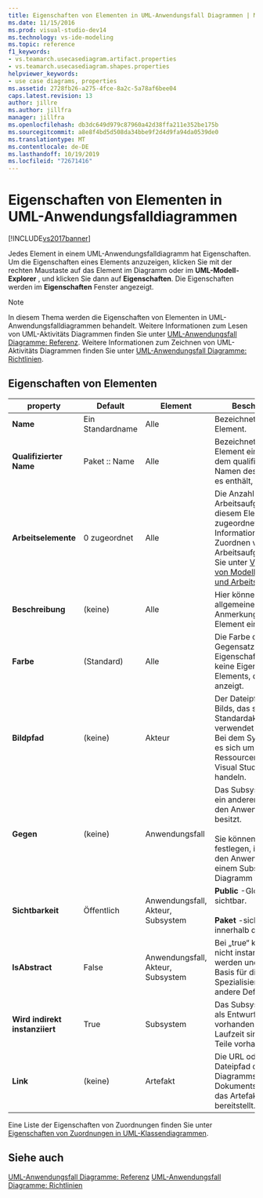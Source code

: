 ```yaml
---
title: Eigenschaften von Elementen in UML-Anwendungsfall Diagrammen | Microsoft-Dokumentation
ms.date: 11/15/2016
ms.prod: visual-studio-dev14
ms.technology: vs-ide-modeling
ms.topic: reference
f1_keywords:
- vs.teamarch.usecasediagram.artifact.properties
- vs.teamarch.usecasediagram.shapes.properties
helpviewer_keywords:
- use case diagrams, properties
ms.assetid: 2728fb26-a275-4fce-8a2c-5a78af6bee04
caps.latest.revision: 13
author: jillre
ms.author: jillfra
manager: jillfra
ms.openlocfilehash: db3dc649d979c87960a42d38ffa211e352be175b
ms.sourcegitcommit: a8e8f4bd5d508da34bbe9f2d4d9fa94da0539de0
ms.translationtype: MT
ms.contentlocale: de-DE
ms.lasthandoff: 10/19/2019
ms.locfileid: "72671416"
---
```

# <a name="properties-of-elements-on-uml-use-case-diagrams"></a>Eigenschaften von Elementen in UML-Anwendungsfalldiagrammen
[!INCLUDE[vs2017banner](../includes/vs2017banner.md)]

Jedes Element in einem UML-Anwendungsfalldiagramm hat Eigenschaften. Um die Eigenschaften eines Elements anzuzeigen, klicken Sie mit der rechten Maustaste auf das Element im Diagramm oder im **UML-Modell-Explorer** , und klicken Sie dann auf **Eigenschaften**. Die Eigenschaften werden im **Eigenschaften** Fenster angezeigt.

> [!NOTE]
> In diesem Thema werden die Eigenschaften von Elementen in UML-Anwendungsfalldiagrammen behandelt. Weitere Informationen zum Lesen von UML-Aktivitäts Diagrammen finden Sie unter [UML-Anwendungsfall Diagramme: Referenz](../modeling/uml-use-case-diagrams-reference.md). Weitere Informationen zum Zeichnen von UML-Aktivitäts Diagrammen finden Sie unter [UML-Anwendungsfall Diagramme: Richtlinien](../modeling/uml-use-case-diagrams-guidelines.md).

## <a name="properties-of-elements"></a>Eigenschaften von Elementen

|property|Default|Element|Beschreibung|
|--------------|-------------|-------------|-----------------|
|**Name**|Ein Standardname|Alle|Bezeichnet das Element.|
|**Qualifizierter Name**|Paket :: Name|Alle|Bezeichnet das Element eindeutig. Mit dem qualifizierten Namen des Pakets, das es enthält, als Präfix.|
|**Arbeitselemente**|0 zugeordnet|Alle|Die Anzahl von Arbeitsaufgaben, die diesem Element zugeordnet sind. Informationen zum Zuordnen von Arbeitsaufgaben finden Sie unter [Verknüpfen von Modellelementen und Arbeits Elementen](../modeling/link-model-elements-and-work-items.md).|
|**Beschreibung**|(keine)|Alle|Hier können Sie allgemeine Anmerkungen zum Element eingeben.|
|**Farbe**|(Standard)|Alle|Die Farbe der Form. Im Gegensatz zu anderen Eigenschaften ist dies keine Eigenschaft des Elements, die die Form anzeigt.|
|**Bildpfad**|(keine)|Akteur|Der Dateipfad eines Bilds, das statt des Standardakteursymbols verwendet werden soll. Bei dem Symbol sollte es sich um eine Ressourcendatei im Visual Studio-Projekt handeln.|
|**Gegen**|(keine)|Anwendungsfall|Das Subsystem oder ein anderer Typ, der den Anwendungsfall besitzt.<br /><br /> Sie können sie festlegen, indem Sie den Anwendungsfall in einem Subsystem im Diagramm platzieren.|
|**Sichtbarkeit**|Öffentlich|Anwendungsfall, Akteur, Subsystem|**Public** -Global sichtbar.<br /><br /> **Paket** -sichtbar innerhalb des Pakets.|
|**IsAbstract**|False|Anwendungsfall, Akteur, Subsystem|Bei „true“ kann der Typ nicht instanziiert werden und dient als Basis für die Spezialisierung durch andere Definitionen.|
|**Wird indirekt instanziiert**|True|Subsystem|Das Subsystem ist nur als Entwurfsartefakt vorhanden. Zur Laufzeit sind nur ihre Teile vorhanden.|
|**Link**|(keine)|Artefakt|Die URL oder der Dateipfad des Diagramms oder Dokuments, zu dem das Artefakt einen Link bereitstellt.|

 Eine Liste der Eigenschaften von Zuordnungen finden Sie unter [Eigenschaften von Zuordnungen in UML-Klassendiagrammen](../modeling/properties-of-associations-on-uml-class-diagrams.md).

## <a name="see-also"></a>Siehe auch
 [UML-Anwendungsfall Diagramme: Referenz](../modeling/uml-use-case-diagrams-reference.md) [UML-Anwendungsfall Diagramme: Richtlinien](../modeling/uml-use-case-diagrams-guidelines.md)
